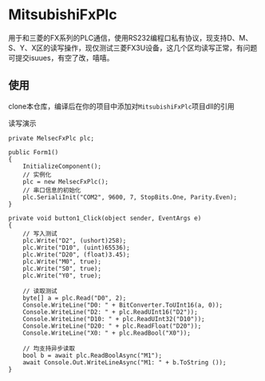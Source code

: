 # MitsubishiFxPlc

用于和三菱的FX系列的PLC通信，使用RS232编程口私有协议，现支持D、M、S、Y、X区的读写操作，现仅测试三菱FX3U设备，这几个区均读写正常，有问题可提交isuues，有空了改，嘻嘻。

## 使用

clone本仓库，编译后在你的项目中添加对`MitsubishiFxPlc`项目dll的引用

读写演示

```CSharp
private MelsecFxPlc plc;

public Form1()
{
    InitializeComponent();
    // 实例化
    plc = new MelsecFxPlc();
    // 串口信息的初始化
    plc.SerialiInit("COM2", 9600, 7, StopBits.One, Parity.Even);
}

private void button1_Click(object sender, EventArgs e)
{
    // 写入测试
    plc.Write("D2", (ushort)258);
    plc.Write("D10", (uint)65536);
    plc.Write("D20", (float)3.45);
    plc.Write("M0", true);
    plc.Write("S0", true);
    plc.Write("Y0", true);
    
    // 读取测试
    byte[] a = plc.Read("D0", 2);
    Console.WriteLine("D0: " + BitConverter.ToUInt16(a, 0));
    Console.WriteLine("D2: " + plc.ReadUInt16("D2"));
    Console.WriteLine("D10: " + plc.ReadUInt32("D10"));
    Console.WriteLine("D20: " + plc.ReadFloat("D20"));
    Console.WriteLine("X0: " + plc.ReadBool("X0"));
    
    // 均支持异步读取
    bool b = await plc.ReadBoolAsync("M1");
    await Console.Out.WriteLineAsync("M1: " + b.ToString ());
}
```
